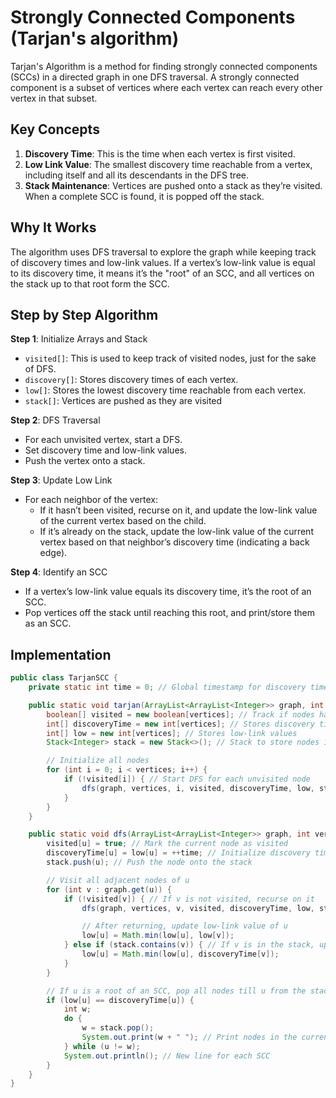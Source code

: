 # Strongly Connected Components (Tarjan's algorithm)

Tarjan's Algorithm is a method for finding strongly connected components (SCCs) in a directed graph in one DFS traversal. A strongly connected component is a subset of vertices where each vertex can reach every other vertex in that subset.

## Key Concepts

1. **Discovery Time**: This is the time when each vertex is first visited.
2. **Low Link Value**: The smallest discovery time reachable from a vertex, including itself and all its descendants in the DFS tree.
3. **Stack Maintenance**: Vertices are pushed onto a stack as they’re visited. When a complete SCC is found, it is popped off the stack.

## Why It Works

The algorithm uses DFS traversal to explore the graph while keeping track of discovery times and low-link values. If a vertex’s low-link value is equal to its discovery time, it means it’s the "root" of an SCC, and all vertices on the stack up to that root form the SCC.

## Step by Step Algorithm

**Step 1**: Initialize Arrays and Stack

- `visited[]`: This is used to keep track of visited nodes, just for the sake of DFS.
- `discovery[]`: Stores discovery times of each vertex.
- `low[]`: Stores the lowest discovery time reachable from each vertex.
- `stack[]`: Vertices are pushed as they are visited

**Step 2**: DFS Traversal

- For each unvisited vertex, start a DFS.
- Set discovery time and low-link values.
- Push the vertex onto a stack.

**Step 3**: Update Low Link

- For each neighbor of the vertex:
  - If it hasn’t been visited, recurse on it, and update the low-link value of the current vertex based on the child.
  - If it’s already on the stack, update the low-link value of the current vertex based on that neighbor’s discovery time (indicating a back edge).

**Step 4**: Identify an SCC

- If a vertex’s low-link value equals its discovery time, it’s the root of an SCC.
- Pop vertices off the stack until reaching this root, and print/store them as an SCC.

## Implementation

```java
public class TarjanSCC {
    private static int time = 0; // Global timestamp for discovery times

    public static void tarjan(ArrayList<ArrayList<Integer>> graph, int vertices) {
        boolean[] visited = new boolean[vertices]; // Track if nodes have been visited
        int[] discoveryTime = new int[vertices]; // Stores discovery times
        int[] low = new int[vertices]; // Stores low-link values
        Stack<Integer> stack = new Stack<>(); // Stack to store nodes in the current SCC path

        // Initialize all nodes
        for (int i = 0; i < vertices; i++) {
            if (!visited[i]) { // Start DFS for each unvisited node
                dfs(graph, vertices, i, visited, discoveryTime, low, stack);
            }
        }
    }

    public static void dfs(ArrayList<ArrayList<Integer>> graph, int vertices, int u, boolean[] visited, int[] discoveryTime, int[] low, Stack<Integer> stack) {
        visited[u] = true; // Mark the current node as visited
        discoveryTime[u] = low[u] = ++time; // Initialize discovery time and low-link value
        stack.push(u); // Push the node onto the stack

        // Visit all adjacent nodes of u
        for (int v : graph.get(u)) {
            if (!visited[v]) { // If v is not visited, recurse on it
                dfs(graph, vertices, v, visited, discoveryTime, low, stack);

                // After returning, update low-link value of u
                low[u] = Math.min(low[u], low[v]);
            } else if (stack.contains(v)) { // If v is in the stack, update low[u]
                low[u] = Math.min(low[u], discoveryTime[v]);
            }
        }

        // If u is a root of an SCC, pop all nodes till u from the stack
        if (low[u] == discoveryTime[u]) {
            int w;
            do {
                w = stack.pop();
                System.out.print(w + " "); // Print nodes in the current SCC
            } while (u != w);
            System.out.println(); // New line for each SCC
        }
    }
}
```
